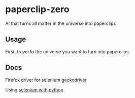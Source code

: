 # paperclip-zero
AI that turns all matter in the universe into paperclips

## Usage
First, travel to the universe you want to turn into paperclips.

## Docs

Firefox driver for selenium [geckodriver](https://github.com/mozilla/geckodriver/releases)

Using [selenium with python](https://www.browserstack.com/guide/python-selenium-to-run-web-automation-test)

